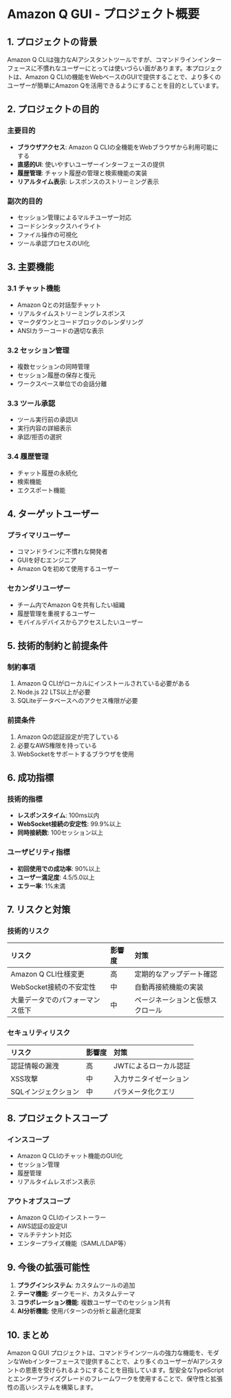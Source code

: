 # Amazon Q GUI - プロジェクト概要

## 1. プロジェクトの背景

Amazon Q CLIは強力なAIアシスタントツールですが、コマンドラインインターフェースに不慣れなユーザーにとっては使いづらい面があります。本プロジェクトは、Amazon Q CLIの機能をWebベースのGUIで提供することで、より多くのユーザーが簡単にAmazon Qを活用できるようにすることを目的としています。

## 2. プロジェクトの目的

### 主要目的
- **ブラウザアクセス**: Amazon Q CLIの全機能をWebブラウザから利用可能にする
- **直感的UI**: 使いやすいユーザーインターフェースの提供
- **履歴管理**: チャット履歴の管理と検索機能の実装
- **リアルタイム表示**: レスポンスのストリーミング表示

### 副次的目的
- セッション管理によるマルチユーザー対応
- コードシンタックスハイライト
- ファイル操作の可視化
- ツール承認プロセスのUI化

## 3. 主要機能

### 3.1 チャット機能
- Amazon Qとの対話型チャット
- リアルタイムストリーミングレスポンス
- マークダウンとコードブロックのレンダリング
- ANSIカラーコードの適切な表示

### 3.2 セッション管理
- 複数セッションの同時管理
- セッション履歴の保存と復元
- ワークスペース単位での会話分離

### 3.3 ツール承認
- ツール実行前の承認UI
- 実行内容の詳細表示
- 承認/拒否の選択

### 3.4 履歴管理
- チャット履歴の永続化
- 検索機能
- エクスポート機能

## 4. ターゲットユーザー

### プライマリユーザー
- コマンドラインに不慣れな開発者
- GUIを好むエンジニア
- Amazon Qを初めて使用するユーザー

### セカンダリユーザー
- チーム内でAmazon Qを共有したい組織
- 履歴管理を重視するユーザー
- モバイルデバイスからアクセスしたいユーザー

## 5. 技術的制約と前提条件

### 制約事項
1. Amazon Q CLIがローカルにインストールされている必要がある
2. Node.js 22 LTS以上が必要
3. SQLiteデータベースへのアクセス権限が必要

### 前提条件
1. Amazon Qの認証設定が完了している
2. 必要なAWS権限を持っている
3. WebSocketをサポートするブラウザを使用

## 6. 成功指標

### 技術的指標
- **レスポンスタイム**: 100ms以内
- **WebSocket接続の安定性**: 99.9%以上
- **同時接続数**: 100セッション以上

### ユーザビリティ指標
- **初回使用での成功率**: 90%以上
- **ユーザー満足度**: 4.5/5.0以上
- **エラー率**: 1%未満

## 7. リスクと対策

### 技術的リスク
| リスク | 影響度 | 対策 |
|:-------|:-------|:------|
| Amazon Q CLI仕様変更 | 高 | 定期的なアップデート確認 |
| WebSocket接続の不安定性 | 中 | 自動再接続機能の実装 |
| 大量データでのパフォーマンス低下 | 中 | ページネーションと仮想スクロール |

### セキュリティリスク
| リスク | 影響度 | 対策 |
|:-------|:-------|:------|
| 認証情報の漏洩 | 高 | JWTによるローカル認証 |
| XSS攻撃 | 中 | 入力サニタイゼーション |
| SQLインジェクション | 中 | パラメータ化クエリ |

## 8. プロジェクトスコープ

### インスコープ
- Amazon Q CLIのチャット機能のGUI化
- セッション管理
- 履歴管理
- リアルタイムレスポンス表示

### アウトオブスコープ
- Amazon Q CLIのインストーラー
- AWS認証の設定UI
- マルチテナント対応
- エンタープライズ機能（SAML/LDAP等）

## 9. 今後の拡張可能性

1. **プラグインシステム**: カスタムツールの追加
2. **テーマ機能**: ダークモード、カスタムテーマ
3. **コラボレーション機能**: 複数ユーザーでのセッション共有
4. **AI分析機能**: 使用パターンの分析と最適化提案

## 10. まとめ

Amazon Q GUI プロジェクトは、コマンドラインツールの強力な機能を、モダンなWebインターフェースで提供することで、より多くのユーザーがAIアシスタントの恩恵を受けられるようにすることを目指しています。型安全なTypeScriptとエンタープライズグレードのフレームワークを使用することで、保守性と拡張性の高いシステムを構築します。
